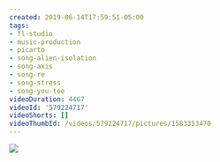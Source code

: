 ```yaml
---
created: 2019-06-14T17:59:51-05:00
tags:
- fl-studio
- music-production
- picarto
- song-alien-isolation
- song-axis
- song-re
- song-stress
- song-you-too
videoDuration: 4467
videoId: '579224717'
videoShorts: []
videoThumbId: /videos/579224717/pictures/1583353470
---
```


![](20190614225951.jpg)
